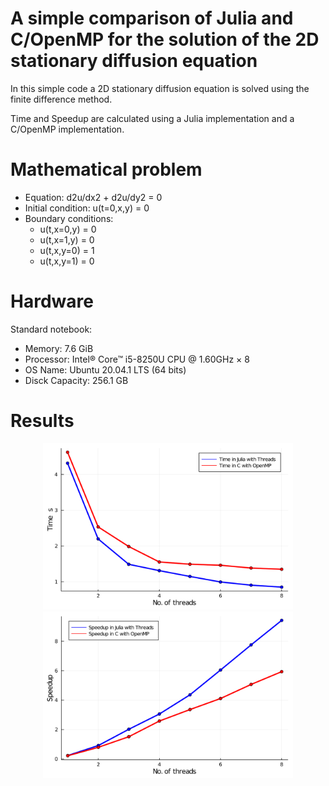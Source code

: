# A simple comparison of Julia and C/OpenMP for the solution of the 2D stationary diffusion equation

In this simple code a 2D stationary diffusion equation is solved using the finite difference method.

Time and Speedup are calculated using a Julia implementation and a C/OpenMP implementation.

# Mathematical problem

- Equation: d2u/dx2 + d2u/dy2 = 0
- Initial condition: u(t=0,x,y) = 0
- Boundary conditions:
  - u(t,x=0,y) = 0
  - u(t,x=1,y) = 0
  - u(t,x,y=0) = 1
  - u(t,x,y=1) = 0

# Hardware

Standard notebook:
  - Memory: 7.6 GiB
  - Processor: Intel® Core™ i5-8250U CPU @ 1.60GHz × 8 
  - OS Name: Ubuntu 20.04.1 LTS (64 bits)
  - Disck Capacity: 256.1 GB

# Results

<p align="center">
<img aling="center" src="diffusion_parallel_julia-vs-c_time.svg" alt="diffusion_parallel_julia-vs-c_time" width="400"/>
<img aling="center" src="diffusion_parallel_julia-vs-c_speedup.svg" alt="diffusion_parallel_julia-vs-c_speedup" width="400"/>
</p>

